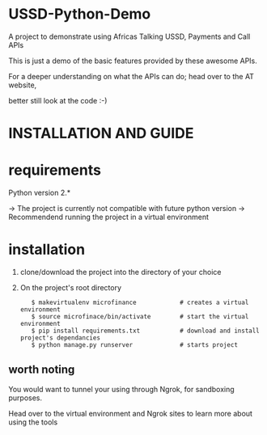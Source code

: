 # USSD-Python-Demo

A project to demonstrate using Africas Talking USSD, Payments and Call APIs

This is just a demo of the basic features provided by these awesome APIs.

For a deeper understanding on what the APIs can do; head over to the AT website,

better still look at the code :-)


# INSTALLATION AND GUIDE

# requirements

Python version 2.* 

-> The project is currently not compatible with future python version
-> Recommendend running the project in a virtual environment

# installation
   
1. clone/download the project into the directory of your choice

2. On the project's root directory

          $ makevirtualenv microfinance            # creates a virtual environment
          $ source microfinace/bin/activate        # start the virtual environment
          $ pip install requirements.txt           # download and install project's dependancies
          $ python manage.py runserver             # starts project


## worth noting

You would want to tunnel your using through Ngrok, for sandboxing purposes.

   Head over to the virtual environment and Ngrok sites to learn more about using the tools
   